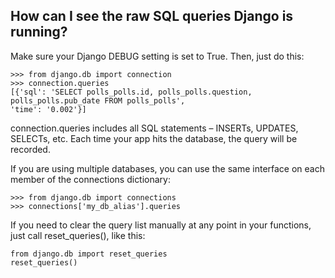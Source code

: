 ## How can I see the raw SQL queries Django is running?

Make sure your Django DEBUG setting is set to True. Then, just do this:

    >>> from django.db import connection
    >>> connection.queries
    [{'sql': 'SELECT polls_polls.id, polls_polls.question, polls_polls.pub_date FROM polls_polls',
    'time': '0.002'}]

connection.queries includes all SQL statements – INSERTs, UPDATES, SELECTs, etc.
Each time your app hits the database, the query will be recorded.

If you are using multiple databases, you can use the same interface on each member of the connections dictionary:

    >>> from django.db import connections
    >>> connections['my_db_alias'].queries


If you need to clear the query list manually at any point in your functions, just call reset_queries(), like this:

    from django.db import reset_queries
    reset_queries()
